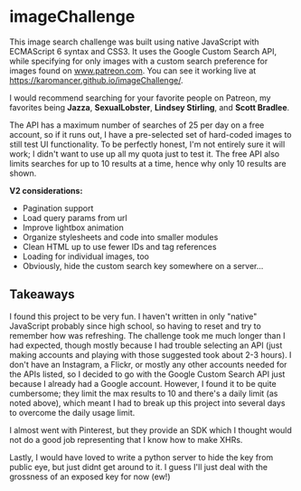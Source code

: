# imageChallenge
This image search challenge was built using native JavaScript with ECMAScript 6 syntax and CSS3. It uses the Google Custom Search API, while specifying for only images with a custom search preference for images found on www.patreon.com. You can see it working live at https://karomancer.github.io/imageChallenge/.

I would recommend searching for your favorite people on Patreon, my favorites being <b>Jazza</b>, <b>SexualLobster</b>, <b>Lindsey Stirling</b>, and <b>Scott Bradlee</b>. 

The API has a maximum number of searches of 25 per day on a free account, so if it runs out, I have a pre-selected set of hard-coded images to still test UI functionality. To be perfectly honest, I'm not entirely sure it will work; I didn't want to use up all my quota just to test it. The free API also limits searches for up to 10 results at a time, hence why only 10 results are shown.


<b>V2 considerations:</b>
- Pagination support
- Load query params from url
- Improve lightbox animation
- Organize stylesheets and code into smaller modules
- Clean HTML up to use fewer IDs and tag references
- Loading for individual images, too
- Obviously, hide the custom search key somewhere on a server...


## Takeaways
I found this project to be very fun. I haven't written in only "native" JavaScript probably since high school, so having to reset and try to remember how was refreshing. The challenge took me much longer than I had expected, though mostly because I had trouble selecting an API (just making accounts and playing with those suggested took about 2-3 hours). I don't have an Instagram, a Flickr, or mostly any other accounts needed for the APIs listed, so I decided to go with the Google Custom Search API just because I already had a Google account. However, I found it to be quite cumbersome; they limit the max results to 10 and there's a daily limit (as noted above), which meant I had to break up this project into several days to overcome the daily usage limit. 

I almost went with Pinterest, but they provide an SDK which I thought would not do a good job representing that I know how to make XHRs.

Lastly, I would have loved to write a python server to hide the key from public eye, but just didnt get around to it. I guess I'll just deal with the grossness of an exposed key for now (ew!)
